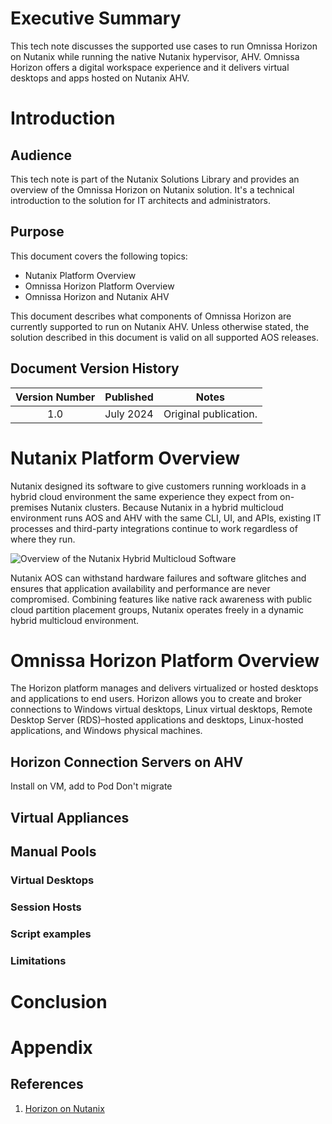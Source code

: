 # Executive Summary

This tech note discusses the supported use cases to run Omnissa Horizon on Nutanix while running the native Nutanix hypervisor, AHV. Omnissa Horizon offers a digital workspace experience and it delivers virtual desktops and apps hosted on Nutanix AHV.

# Introduction

## Audience

This tech note is part of the Nutanix Solutions Library and provides an overview of the Omnissa Horizon on Nutanix solution. It's a technical introduction to the solution for IT architects and administrators.

## Purpose

This document covers the following topics:

- Nutanix Platform Overview
- Omnissa Horizon Platform Overview
- Omnissa Horizon and Nutanix AHV

This document describes what components of Omnissa Horizon are currently supported to run on Nutanix AHV.
Unless otherwise stated, the solution described in this document is valid on all supported AOS releases.

## Document Version History

| **Version Number** | **Published** | **Notes** |
| :---: | --- | --- |
| 1.0 | July 2024 | Original publication. |

# Nutanix Platform Overview

Nutanix designed its software to give customers running workloads in a hybrid cloud environment the same experience they expect from on-premises Nutanix clusters. Because Nutanix in a hybrid multicloud environment runs AOS and AHV with the same CLI, UI, and APIs, existing IT processes and third-party integrations continue to work regardless of where they run.

![Overview of the Nutanix Hybrid Multicloud Software](../images/TN-2162-Nutanix_Platform_Overview_image01.png "Overview of the Nutanix Hybrid Multicloud Software")

Nutanix AOS can withstand hardware failures and software glitches and ensures that application availability and performance are never compromised. Combining features like native rack awareness with public cloud partition placement groups, Nutanix operates freely in a dynamic hybrid multicloud environment.

# Omnissa Horizon Platform Overview

The Horizon platform manages and delivers virtualized or hosted desktops and applications to end users. Horizon allows you to create and broker connections to Windows virtual desktops, Linux virtual desktops, Remote Desktop Server (RDS)–hosted applications and desktops, Linux-hosted applications, and Windows physical machines.

## Horizon Connection Servers on AHV
Install on VM, add to Pod
Don't migrate

## Virtual Appliances

## Manual Pools

### Virtual Desktops

### Session Hosts

### Script examples

### Limitations

# Conclusion



# Appendix

## References

1. [Horizon on Nutanix](http://portal.nutanix.com/kb/xxxx)

